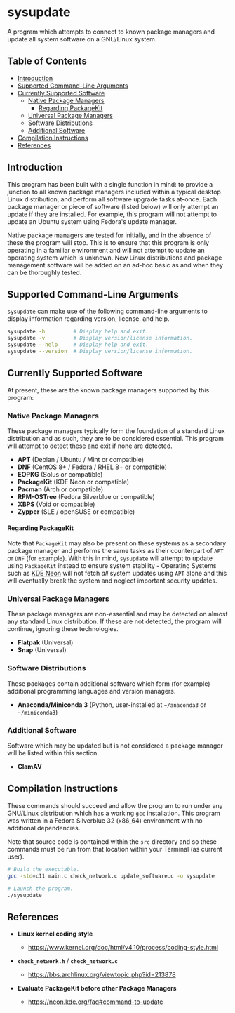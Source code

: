 # sysupdate

A program which attempts to connect to known package managers and update all
system software on a GNU/Linux system.

## Table of Contents

- [Introduction](#introduction)
- [Supported Command-Line Arguments](#supported-command-line-arguments)
- [Currently Supported Software](#currently-supported-software)
  - [Native Package Managers](#native-package-managers)
    - [Regarding PackageKit](#regarding-packagekit)
  - [Universal Package Managers](#universal-package-managers)
  - [Software Distributions](#software-distributions)
  - [Additional Software](#additional-software)
- [Compilation Instructions](#compilation-instructions)
- [References](#references)

## Introduction

This program has been built with a single function in mind: to provide a
junction to all known package managers included within a typical desktop Linux
distribution, and perform all software upgrade tasks at-once. Each package
manager or piece of software (listed below) will only attempt an update if they
are installed. For example, this program will not attempt to update an Ubuntu
system using Fedora's update manager.

Native package managers are tested for initially, and in the absence of these
the program will stop. This is to ensure that this program is only operating in
a familiar environment and will not attempt to update an operating system which
is unknown. New Linux distributions and package management software will be
added on an ad-hoc basic as and when they can be thoroughly tested.

## Supported Command-Line Arguments

`sysupdate` can make use of the following command-line arguments to display
information regarding version, license, and help.

```bash
sysupdate -h         # Display help and exit.
sysupdate -v         # Display version/license information.
sysupdate --help     # Display help and exit.
sysupdate --version  # Display version/license information.
```

## Currently Supported Software

At present, these are the known package managers supported by this program:

### Native Package Managers

These package managers typically form the foundation of a standard Linux
distribution and as such, they are to be considered essential. This program will
attempt to detect these and exit if none are detected.

- **APT** (Debian / Ubuntu / Mint or compatible)
- **DNF** (CentOS 8+ / Fedora / RHEL 8+ or compatible)
- **EOPKG** (Solus or compatible)
- **PackageKit** (KDE Neon or compatible)
- **Pacman** (Arch or compatible)
- **RPM-OSTree** (Fedora Silverblue or compatible)
- **XBPS** (Void or compatible)
- **Zypper** (SLE / openSUSE or compatible)

#### Regarding PackageKit

Note that `PackageKit` may also be present on these systems as a secondary
package manager and performs the same tasks as their counterpart of `APT` or
`DNF` (for example). With this in mind, `sysupdate` will attempt to update using
`PackageKit` instead to ensure system stability - Operating Systems such as
[KDE Neon](https://neon.kde.org/) will not fetch *all* system updates using
`APT` alone and this will eventually break the system and neglect important
security updates.

### Universal Package Managers

These package managers are non-essential and may be detected on almost any
standard Linux distribution. If these are not detected, the program will
continue, ignoring these technologies.

- **Flatpak** (Universal)
- **Snap** (Universal)

### Software Distributions

These packages contain additional software which form (for example) additional
programming languages and version managers.

- **Anaconda/Miniconda 3** (Python, user-installed at `~/anaconda3` or
  `~/miniconda3`)

### Additional Software

Software which may be updated but is not considered a package manager will be
listed within this section.

- **ClamAV**

## Compilation Instructions

These commands should succeed and allow the program to run under any GNU/Linux
distribution which has a working `gcc` installation. This program was written in
a Fedora Silverblue 32 (x86_64) environment with no additional dependencies.

Note that source code is contained within the `src` directory and so these
commands must be run from that location within your Terminal (as current user).

```bash
# Build the executable.
gcc -std=c11 main.c check_network.c update_software.c -o sysupdate

# Launch the program.
./sysupdate
```

## References

- **Linux kernel coding style**
  - <https://www.kernel.org/doc/html/v4.10/process/coding-style.html>

- **`check_network.h`** / **`check_network.c`**
  - <https://bbs.archlinux.org/viewtopic.php?id=213878>

- **Evaluate PackageKit before other Package Managers**
  - <https://neon.kde.org/faq#command-to-update>

